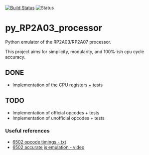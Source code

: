 [![Build Status](https://travis-ci.com/sainoba/py_RP2A03_processor.svg?branch=master)](https://travis-ci.com/sainoba/py_RP2A03_processor)
![Status](https://img.shields.io/badge/Ready%3F-Not%20yet-orange.svg?branch=master)
# py_RP2A03_processor
Python emulator of the RP2A03/RP2A07 processor. 

This project aims for simplicity, modularity, and 100%-ish cpu cycle accuracy.

## DONE
- Implementation of the CPU registers + tests 

## TODO
- Implementation of official opcodes + tests
- Implementation of unofficial opcodes + tests

### Useful references
- [6502 opcode timings - txt](http://atarihq.com/danb/files/64doc.txt)
- [6502 accurate js emulation - video](https://www.youtube.com/watch?v=7WuRq-Wmw5o&t=0s)
